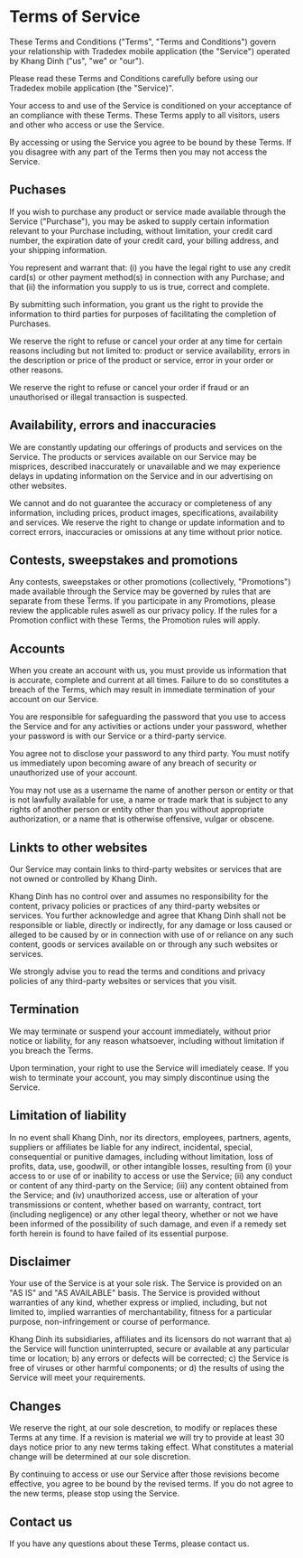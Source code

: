 # Terms of Service

These Terms and Conditions ("Terms", "Terms and Conditions") govern your relationship with Tradedex mobile application (the "Service") operated by Khang Dinh ("us", "we" or "our").

Please read these Terms and Conditions carefully before using our Tradedex mobile application (the "Service)".

Your access to and use of the Service is conditioned on your acceptance of an compliance with these Terms. These Terms apply to all visitors, users and other who access or use the Service.

By accessing or using the Service you agree to be bound by these Terms. If you disagree with any part of the Terms then you may not access the Service.


## Puchases

If you wish to purchase any product or service made available through the Service ("Purchase"), you may be asked to supply certain information relevant to your Purchase including, without limitation, your credit card number, the expiration date of your credit card, your billing address, and your shipping information.

You represent and warrant that: (i) you have the legal right to use any credit card(s) or other payment method(s) in connection with any Purchase; and that (ii) the information you supply to us is true, correct and complete.

By submitting such information, you grant us the right to provide the information to third parties for purposes of facilitating the completion of Purchases.

We reserve the right to refuse or cancel your order at any time for certain reasons including but not limited to: product or service availability, errors in the description or price of the product or service, error in your order or other reasons.

We reserve the right to refuse or cancel your order if fraud or an unauthorised or illegal transaction is suspected.


## Availability, errors and inaccuracies

We are constantly updating our offerings of products and services on the Service. The products or services available on our Service may be misprices, described inaccurately or unavailable and we may experience delays in updating information on the Service and in our advertising on other websites.

We cannot and do not guarantee the accuracy or completeness of any information, including prices, product images, specifications, availability and services. We reserve the right to change or update information and to correct errors, inaccuracies or omissions at any time without prior notice.


## Contests, sweepstakes and promotions

Any contests, sweepstakes or other promotions (collectively, "Promotions") made available through the Service may be governed by rules that are separate from these Terms. If you participate in any Promotions, please review the applicable rules aswell as our privacy policy. If the rules for a Promotion conflict with these Terms, the Promotion rules will apply.


## Accounts

When you create an account with us, you must provide us information that is accurate, complete and current at all times. Failure to do so constitutes a breach of the Terms, which may result in immediate termination of your account on our Service.

You are responsible for safeguarding the password that you use to access the Service and for any activities or actions under your password, whether your password is with our Service or a  third-party service.

You agree not to disclose your password to any third party. You must notify us immediately upon becoming aware of any breach of security or unauthorized use of your account.

You may not use as a username the name of another person or entity or that is not lawfully available for use, a name or trade mark that is subject to any rights of another person or entity other than you without appropriate authorization, or a name that is otherwise offensive, vulgar or obscene.


## Linkts to other websites

Our Service may contain links to third-party websites or services that are not owned or controlled by Khang Dinh.

Khang Dinh has no control over and assumes no responsibility for the content, privacy policies or practices of any third-party websites or services. You further acknowledge and agree that Khang Dinh shall not be responsible or liable, directly or indirectly, for any damage or loss caused or alleged to be caused by or in connection with use of or reliance on any such content, goods or services available on or through any such websites or services.

We strongly advise you to read the terms and conditions and privacy policies of any third-party websites or services that you visit.


## Termination

We may terminate or suspend your account immediately, without prior notice or liability, for any reason whatsoever, including without limitation if you breach the Terms.

Upon termination, your right to use the Service will imediately cease. If you wish to terminate your account, you may simply discontinue using the Service.


## Limitation of liability

In no event shall Khang Dinh, nor its directors, employees, partners, agents, suppliers or affiliates be liable for any indirect, incidental, special, consequential or punitive damages, including without limitation, loss of profits, data, use, goodwill, or other intangible losses, resulting from (i) your access to or use of or inability to access or use the Service; (ii) any conduct or content of any third-party on the Service; (iii) any content obtained from the Service; and (iv) unauthorized access, use or alteration of your transmissions or content, whether based on warranty, contract, tort (including negligence) or any other legal theory, whether or not we have been informed of the possibility of such damage, and even if a remedy set forth herein is found to have failed of its essential purpose.


## Disclaimer

Your use of the Service is at your sole risk. The Service is provided on an "AS IS" and "AS AVAILABLE" basis. The Service is provided without warranties of any kind, whether express or implied, including, but not limited to, implied warranties of merchantability, fitness for a particular purpose, non-infringement or course of performance.

Khang Dinh its subsidiaries, affiliates and its licensors do not warrant that a) the Service will function uninterrupted, secure or available at any particular time or location; b) any errors or defects will be corrected; c) the Service is free of viruses or other harmful components; or d) the results of using the Service will meet your requirements.


## Changes

We reserve the right, at our sole descretion, to modify or replaces these Terms at any time. If a revision is material we will try to provide at least 30 days notice prior to any new terms taking effect. What constitutes a material change will be determined at our sole discretion.

By continuing to access or use our Service after those revisions become effective, you agree to be bound by the revised terms. If you do not agree to the new terms, please stop using the Service.


## Contact us

If you have any questions about these Terms, please contact us.

